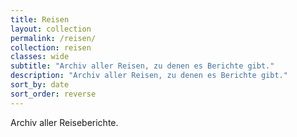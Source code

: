 ```yaml
---
title: Reisen
layout: collection
permalink: /reisen/
collection: reisen
classes: wide
subtitle: "Archiv aller Reisen, zu denen es Berichte gibt."
description: "Archiv aller Reisen, zu denen es Berichte gibt."
sort_by: date
sort_order: reverse
---
```


Archiv aller Reiseberichte.